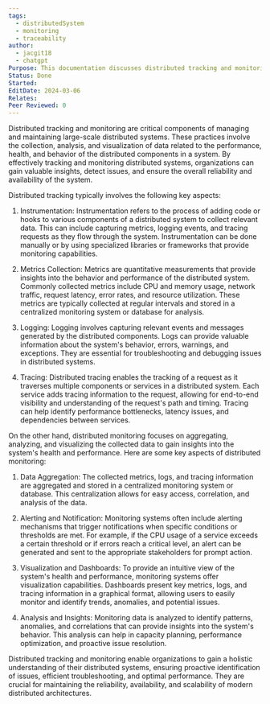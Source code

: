 ```yaml
---
tags:
  - distributedSystem
  - monitoring
  - traceability
author:
  - jacgit18
  - chatgpt
Purpose: This documentation discusses distributed tracking and monitoring.
Status: Done
Started: 
EditDate: 2024-03-06
Relates: 
Peer Reviewed: 0
---
```

Distributed tracking and monitoring are critical components of managing and maintaining large-scale distributed systems. These practices involve the collection, analysis, and visualization of data related to the performance, health, and behavior of the distributed components in a system. By effectively tracking and monitoring distributed systems, organizations can gain valuable insights, detect issues, and ensure the overall reliability and availability of the system.

Distributed tracking typically involves the following key aspects:

1. Instrumentation: Instrumentation refers to the process of adding code or hooks to various components of a distributed system to collect relevant data. This can include capturing metrics, logging events, and tracing requests as they flow through the system. Instrumentation can be done manually or by using specialized libraries or frameworks that provide monitoring capabilities.

2. Metrics Collection: Metrics are quantitative measurements that provide insights into the behavior and performance of the distributed system. Commonly collected metrics include CPU and memory usage, network traffic, request latency, error rates, and resource utilization. These metrics are typically collected at regular intervals and stored in a centralized monitoring system or database for analysis.

3. Logging: Logging involves capturing relevant events and messages generated by the distributed components. Logs can provide valuable information about the system's behavior, errors, warnings, and exceptions. They are essential for troubleshooting and debugging issues in distributed systems.

4. Tracing: Distributed tracing enables the tracking of a request as it traverses multiple components or services in a distributed system. Each service adds tracing information to the request, allowing for end-to-end visibility and understanding of the request's path and timing. Tracing can help identify performance bottlenecks, latency issues, and dependencies between services.

On the other hand, distributed monitoring focuses on aggregating, analyzing, and visualizing the collected data to gain insights into the system's health and performance. Here are some key aspects of distributed monitoring:

1. Data Aggregation: The collected metrics, logs, and tracing information are aggregated and stored in a centralized monitoring system or database. This centralization allows for easy access, correlation, and analysis of the data.

2. Alerting and Notification: Monitoring systems often include alerting mechanisms that trigger notifications when specific conditions or thresholds are met. For example, if the CPU usage of a service exceeds a certain threshold or if errors reach a critical level, an alert can be generated and sent to the appropriate stakeholders for prompt action.

3. Visualization and Dashboards: To provide an intuitive view of the system's health and performance, monitoring systems offer visualization capabilities. Dashboards present key metrics, logs, and tracing information in a graphical format, allowing users to easily monitor and identify trends, anomalies, and potential issues.

4. Analysis and Insights: Monitoring data is analyzed to identify patterns, anomalies, and correlations that can provide insights into the system's behavior. This analysis can help in capacity planning, performance optimization, and proactive issue resolution.

Distributed tracking and monitoring enable organizations to gain a holistic understanding of their distributed systems, ensuring proactive identification of issues, efficient troubleshooting, and optimal performance. They are crucial for maintaining the reliability, availability, and scalability of modern distributed architectures.